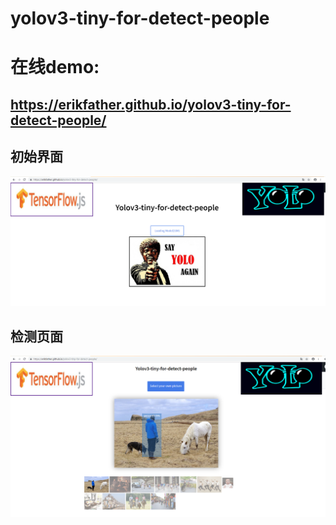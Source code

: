 # yolov3-tiny-for-detect-people
# 在线demo:
##  https://erikfather.github.io/yolov3-tiny-for-detect-people/
## 初始界面
  ![image](https://github.com/Erikfather/yolov3-tiny-for-detect-people/blob/master/other/2.png)
## 检测页面
  ![image](https://github.com/Erikfather/yolov3-tiny-for-detect-people/blob/master/other/1.png)
